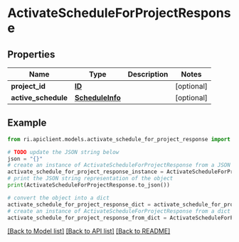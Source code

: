 # ActivateScheduleForProjectResponse


## Properties

Name | Type | Description | Notes
------------ | ------------- | ------------- | -------------
**project_id** | [**ID**](ID.md) |  | [optional] 
**active_schedule** | [**ScheduleInfo**](ScheduleInfo.md) |  | [optional] 

## Example

```python
from ri.apiclient.models.activate_schedule_for_project_response import ActivateScheduleForProjectResponse

# TODO update the JSON string below
json = "{}"
# create an instance of ActivateScheduleForProjectResponse from a JSON string
activate_schedule_for_project_response_instance = ActivateScheduleForProjectResponse.from_json(json)
# print the JSON string representation of the object
print(ActivateScheduleForProjectResponse.to_json())

# convert the object into a dict
activate_schedule_for_project_response_dict = activate_schedule_for_project_response_instance.to_dict()
# create an instance of ActivateScheduleForProjectResponse from a dict
activate_schedule_for_project_response_from_dict = ActivateScheduleForProjectResponse.from_dict(activate_schedule_for_project_response_dict)
```
[[Back to Model list]](../README.md#documentation-for-models) [[Back to API list]](../README.md#documentation-for-api-endpoints) [[Back to README]](../README.md)

